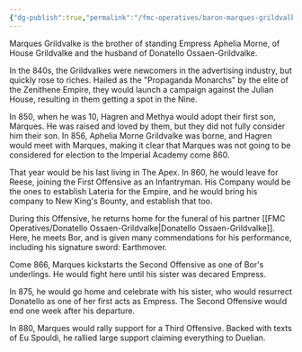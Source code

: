 ```yaml
---
{"dg-publish":true,"permalink":"/fmc-operatives/baron-marques-grildvalke-of-duelian/"}
---
```


Marques Grildvalke is the brother of standing Empress Aphelia Morne, of House Grildvalke and the husband of Donatello Ossaen-Grildvalke. 

In the 840s, the Grildvalkes were newcomers in the advertising industry, but quickly rose to riches. Hailed as the "Propaganda Monarchs" by the elite of the Zenithene Empire, they would launch a campaign against the Julian House, resulting in them getting a spot in the Nine. 

In 850, when he was 10, Hagren and Methya would adopt their first son, Marques. He was raised and loved by them, but they did not fully consider him their son. In 856, Aphelia Morne Grildvalke was borne, and Hagren would meet with Marques, making it clear that Marques was not going to be considered for election to the Imperial Academy come 860. 

That year would be his last living in The Apex. In 860, he would leave for Reese, joining the First Offensive as an Infantryman. His Company would be the ones to establish Lateria for the Empire, and he would bring his company to New King's Bounty, and establish that too.

During this Offensive, he returns home for the funeral of his partner [[FMC Operatives/Donatello Ossaen-Grildvalke\|Donatello Ossaen-Grildvalke]]. Here, he meets Bor, and is given many commendations for his performance, including his signature sword: Earthmover.

Come 866, Marques kickstarts the Second Offensive as one of Bor's underlings. He would fight here until his sister was decared Empress.

In 875, he would go home and celebrate with his sister, who would resurrect Donatello as one of her first acts as Empress. The Second Offensive would end one week after his departure. 

In 880, Marques would rally support for a Third Offensive. Backed with texts of Eu Spouldi, he rallied large support claiming everything to Duelian.